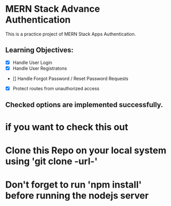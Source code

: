 # MERN Stack Advance Authentication
This is a practice project of MERN Stack Apps Authentication.
## Learning Objectives:
 - [x] Handle User Login
 - [x] Handle User Registratons
 - [] Handle Forgot Password / Reset Password Requests
 - [x] Protect routes from unauthorized access
 
 ## Checked options are implemented successfully.
 
 # if you want to check this out
 # Clone this Repo on your local system using 'git clone -url-'
 # Don't forget to run 'npm install' before running the nodejs server
